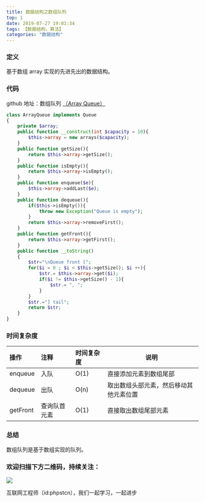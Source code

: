 ```yaml
---
title: 数据结构之数组队列
top: 1
date: 2019-07-27 19:03:34
tags: 【数据结构，算法】
categories: "数据结构"
---
```


### 定义

基于数组 array 实现的先进先出的数据结构。

### 代码

github 地址：数组队列 [（Array Queue）](https://github.com/xushuhui/Data-Structures/tree/master/Queue/ArrayQueue.php)

```php
class ArrayQueue implements Queue
{
    private $array;
    public function __construct(int $capacity = 10){
        $this->array = new arrays($capacity);
    }
    public function getSize(){
        return $this->array->getSize();
    }
    public function isEmpty(){
        return $this->array->isEmpty();
    }
    public function enqueue($e){
        $this->array->addLast($e);
    }
    public function dequeue(){
        if($this->isEmpty()){
            throw new Exception("Queue is empty");
        }
        return $this->array->removeFirst();
    }
    public function getFront(){
        return $this->array->getFirst();
    }
    public function __toString()
    {
        $str="\nQueue front [";
        for($i = 0 ; $i < $this->getSize(); $i ++){
            $str.= $this->array->get($i);
            if($i != $this->getSize() - 1){
                $str.= ", ";
            }
        }
        $str.="] tail";
        return $str;
    }
}
```

### 时间复杂度

|操作|注释|时间复杂度|说明|
|:-----  |:-----|:-----|-----|
|enqueue | 入队  |O(1)|直接添加元素到数组尾部|
|dequeue| 出队 |O(n) |取出数组头部元素，然后移动其他元素位置 |
|getFront| 查询队首元素 |O(1) |直接取出数组尾部元素|

### 总结

数组队列是基于数组实现的队列。

### 欢迎扫描下方二维码，持续关注：

![](http://ww1.sinaimg.cn/large/a616b9a4gy1g4xzv954a4j20760763yo.jpg)

互联网工程师（id:phpstcn），我们一起学习，一起进步
